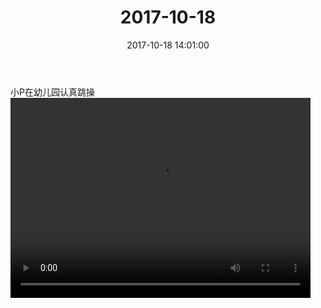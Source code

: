 ﻿---
title: "2017-10-18"
date: 2017-10-18 14:01:00
tags: 视频
categories: 其他人
---
小P在幼儿园认真跳操
<video src="http://oy07drb41.bkt.clouddn.com/f744c06891bc2be4dd78b2868a5aa776.mp4" width="480" height="320" controls>
your browser does not support the video tag
</video>
